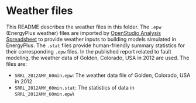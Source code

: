 # Weather files

This README describes the weather files in this folder. The `.epw` (EnergyPlus weather) files are
imported by [OpenStudio Analysis Spreadsheet] to provide weather inputs to building models simulated
in EnergyPlus. The `.stat` files provide human-friendly summary statistics for their corresponding
`.epw` files. In the published report related to fault modeling, the weather data of Golden,
Colorado, USA in 2012 are used. The files are:

* `SRRL_2012AMY_60min.epw`: The weather data file of Golden, Colorado, USA in 2012
* `SRRL_2012AMY_60min.stat`: The statistics of data in `SRRL_2012AMY_60min.epw`\

[OpenStudio Analysis Spreadsheet]: https://github.com/NREL/OpenStudio-analysis-spreadsheet/ "OpenStudio Analysis Spreadsheet"
